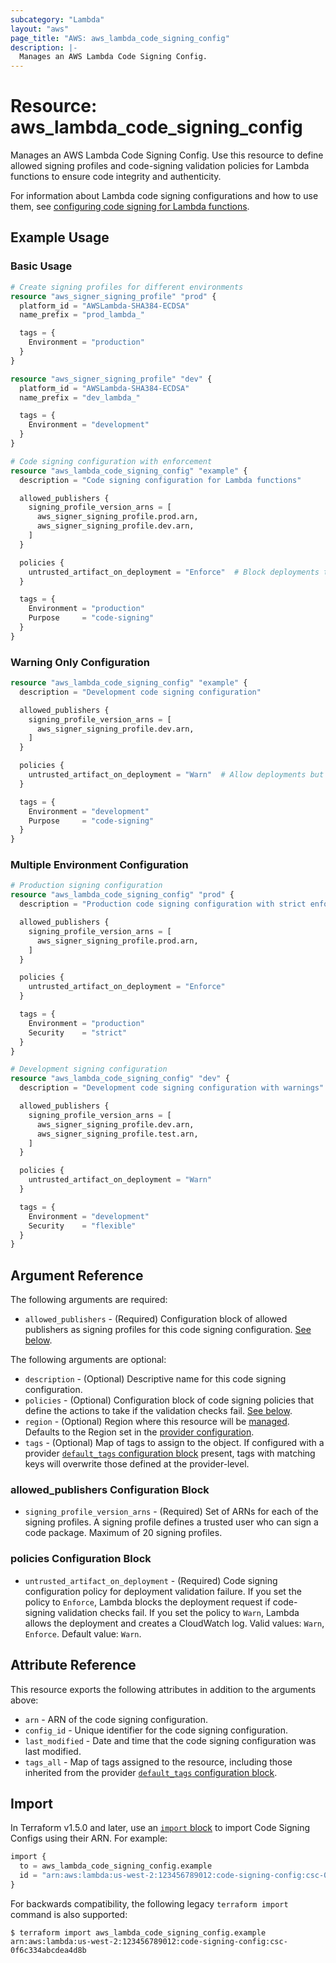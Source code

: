 ```yaml
---
subcategory: "Lambda"
layout: "aws"
page_title: "AWS: aws_lambda_code_signing_config"
description: |-
  Manages an AWS Lambda Code Signing Config.
---
```


# Resource: aws_lambda_code_signing_config

Manages an AWS Lambda Code Signing Config. Use this resource to define allowed signing profiles and code-signing validation policies for Lambda functions to ensure code integrity and authenticity.

For information about Lambda code signing configurations and how to use them, see [configuring code signing for Lambda functions](https://docs.aws.amazon.com/lambda/latest/dg/configuration-codesigning.html).

## Example Usage

### Basic Usage

```terraform
# Create signing profiles for different environments
resource "aws_signer_signing_profile" "prod" {
  platform_id = "AWSLambda-SHA384-ECDSA"
  name_prefix = "prod_lambda_"

  tags = {
    Environment = "production"
  }
}

resource "aws_signer_signing_profile" "dev" {
  platform_id = "AWSLambda-SHA384-ECDSA"
  name_prefix = "dev_lambda_"

  tags = {
    Environment = "development"
  }
}

# Code signing configuration with enforcement
resource "aws_lambda_code_signing_config" "example" {
  description = "Code signing configuration for Lambda functions"

  allowed_publishers {
    signing_profile_version_arns = [
      aws_signer_signing_profile.prod.arn,
      aws_signer_signing_profile.dev.arn,
    ]
  }

  policies {
    untrusted_artifact_on_deployment = "Enforce"  # Block deployments that fail code signing validation
  }

  tags = {
    Environment = "production"
    Purpose     = "code-signing"
  }
}
```

### Warning Only Configuration

```terraform
resource "aws_lambda_code_signing_config" "example" {
  description = "Development code signing configuration"

  allowed_publishers {
    signing_profile_version_arns = [
      aws_signer_signing_profile.dev.arn,
    ]
  }

  policies {
    untrusted_artifact_on_deployment = "Warn"  # Allow deployments but log validation failures
  }

  tags = {
    Environment = "development"
    Purpose     = "code-signing"
  }
}
```

### Multiple Environment Configuration

```terraform
# Production signing configuration
resource "aws_lambda_code_signing_config" "prod" {
  description = "Production code signing configuration with strict enforcement"

  allowed_publishers {
    signing_profile_version_arns = [
      aws_signer_signing_profile.prod.arn,
    ]
  }

  policies {
    untrusted_artifact_on_deployment = "Enforce"
  }

  tags = {
    Environment = "production"
    Security    = "strict"
  }
}

# Development signing configuration
resource "aws_lambda_code_signing_config" "dev" {
  description = "Development code signing configuration with warnings"

  allowed_publishers {
    signing_profile_version_arns = [
      aws_signer_signing_profile.dev.arn,
      aws_signer_signing_profile.test.arn,
    ]
  }

  policies {
    untrusted_artifact_on_deployment = "Warn"
  }

  tags = {
    Environment = "development"
    Security    = "flexible"
  }
}
```

## Argument Reference

The following arguments are required:

* `allowed_publishers` - (Required) Configuration block of allowed publishers as signing profiles for this code signing configuration. [See below](#allowed_publishers-configuration-block).

The following arguments are optional:

* `description` - (Optional) Descriptive name for this code signing configuration.
* `policies` - (Optional) Configuration block of code signing policies that define the actions to take if the validation checks fail. [See below](#policies-configuration-block).
* `region` - (Optional) Region where this resource will be [managed](https://docs.aws.amazon.com/general/latest/gr/rande.html#regional-endpoints). Defaults to the Region set in the [provider configuration](https://registry.terraform.io/providers/hashicorp/aws/latest/docs#aws-configuration-reference).
* `tags` - (Optional) Map of tags to assign to the object. If configured with a provider [`default_tags` configuration block](https://registry.terraform.io/providers/hashicorp/aws/latest/docs#default_tags-configuration-block) present, tags with matching keys will overwrite those defined at the provider-level.

### allowed_publishers Configuration Block

* `signing_profile_version_arns` - (Required) Set of ARNs for each of the signing profiles. A signing profile defines a trusted user who can sign a code package. Maximum of 20 signing profiles.

### policies Configuration Block

* `untrusted_artifact_on_deployment` - (Required) Code signing configuration policy for deployment validation failure. If you set the policy to `Enforce`, Lambda blocks the deployment request if code-signing validation checks fail. If you set the policy to `Warn`, Lambda allows the deployment and creates a CloudWatch log. Valid values: `Warn`, `Enforce`. Default value: `Warn`.

## Attribute Reference

This resource exports the following attributes in addition to the arguments above:

* `arn` - ARN of the code signing configuration.
* `config_id` - Unique identifier for the code signing configuration.
* `last_modified` - Date and time that the code signing configuration was last modified.
* `tags_all` - Map of tags assigned to the resource, including those inherited from the provider [`default_tags` configuration block](https://registry.terraform.io/providers/hashicorp/aws/latest/docs#default_tags-configuration-block).

## Import

In Terraform v1.5.0 and later, use an [`import` block](https://developer.hashicorp.com/terraform/language/import) to import Code Signing Configs using their ARN. For example:

```terraform
import {
  to = aws_lambda_code_signing_config.example
  id = "arn:aws:lambda:us-west-2:123456789012:code-signing-config:csc-0f6c334abcdea4d8b"
}
```

For backwards compatibility, the following legacy `terraform import` command is also supported:

```console
$ terraform import aws_lambda_code_signing_config.example arn:aws:lambda:us-west-2:123456789012:code-signing-config:csc-0f6c334abcdea4d8b
```
